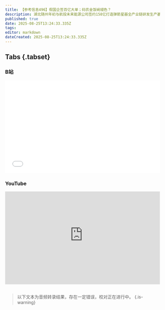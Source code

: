 ```yaml
---
title: 【参考信息496】假国企签百亿大单；码农金饭碗褪色？
description: 湖北随州年初与航投未来能源公司签约158亿打造弹箭星器全产业链研发生产基地，但这家公司背后的“国资委经济发展中心”是个假冒机构。国内互联网大厂扩招实习生，但互联网整体招聘仍在收缩；北美大厂也在裁员，加上AI替代初级岗位，计算机专业就业遭遇大地震，码农“金饭碗”褪色了吗？民办高校大连科技学院7月停发一个月工资。多地上调最低工资标准；山东、北京、吉林都审计发现给死亡人员发放养老金。
published: true
date: 2025-08-25T13:24:33.335Z
tags: 
editor: markdown
dateCreated: 2025-08-25T13:24:33.335Z
---
```


## Tabs {.tabset}
### B站
<div style="position: relative; padding: 30% 45%;">
<iframe style="position: absolute; width: 100%; height: 100%; left: 0; top: 0;" src="//player.bilibili.com/player.html?&bvid=BV14QeozCE2N&page=1&as_wide=1&high_quality=1&danmaku=1&autoplay=0" scrolling="no" border="0" frameborder="no" framespacing="0" allowfullscreen="true"></iframe>
</div>

### YouTube
<div style="position: relative; padding: 30% 45%;">
<iframe style="position: absolute; top: 0; left: 0; width: 100%; height: 100%;" src="https://www.youtube-nocookie.com/embed/YouTubeVID" title="YouTube video player" frameborder="0" allow="accelerometer; autoplay; clipboard-write; encrypted-media; gyroscope; picture-in-picture" allowfullscreen></iframe>
</div>

## 

> 以下文本为音频转录结果，存在一定错误，校对正在进行中。
{.is-warning}
